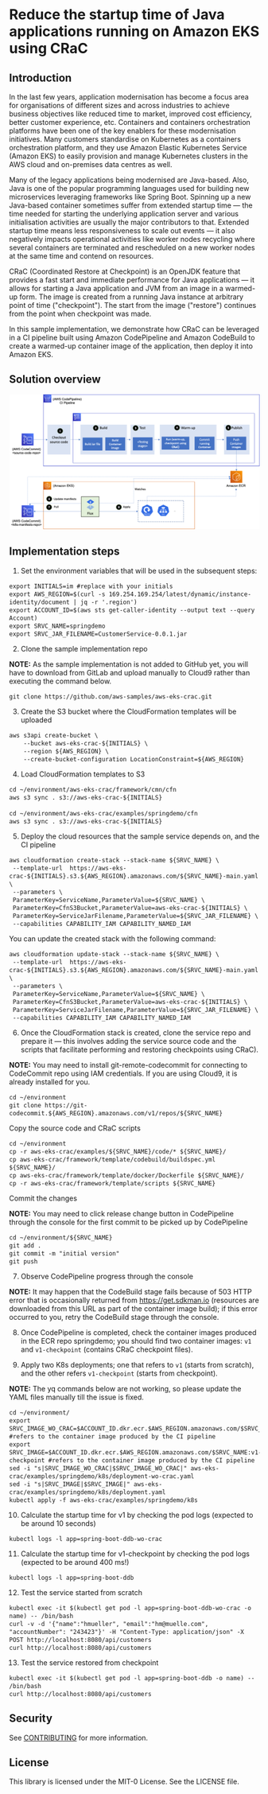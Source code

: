 # Reduce the startup time of Java applications running on Amazon EKS using CRaC
## Introduction

In the last few years, application modernisation has become a focus area for organisations of different sizes and across industries to achieve business objectives like reduced time to market, improved cost efficiency, better customer experience, etc. Containers and containers orchestration platforms have been one of the key enablers for these modernisation initiatives. Many customers standardise on Kubernetes as a containers orchestration platform, and they use Amazon Elastic Kubernetes Service (Amazon EKS) to easily provision and manage Kubernetes clusters in the AWS cloud and on-premises data centres as well.

Many of the legacy applications being modernised are Java-based. Also, Java is one of the popular programming languages used for building new microservices leveraging frameworks like Spring Boot. Spinning up a new Java-based container sometimes suffer from extended startup time — the time needed for starting the underlying application server and various initialisation activities are usually the major contributors to that. Extended startup time means less responsiveness to scale out events — it also negatively impacts operational activities like worker nodes recycling where several containers are terminated and rescheduled on a new worker nodes at the same time and contend on resources.

CRaC (Coordinated Restore at Checkpoint) is an OpenJDK feature that provides a fast start and immediate performance for Java applications — it allows for starting a Java application and JVM from an image in a warmed-up form. The image is created from a running Java instance at arbitrary point of time ("checkpoint"). The start from the image ("restore") continues from the point when checkpoint was made.

In this sample implementation, we demonstrate how CRaC can be leveraged in a CI pipeline built using Amazon CodePipeline and Amazon CodeBuild to create a warmed-up container image of the application, then deploy it into Amazon EKS.

## Solution overview
![Image of Clone button](images/architecture.png)

## Implementation steps

1. Set the environment variables that will be used in the subsequent steps:
```
export INITIALS=im #replace with your initials
export AWS_REGION=$(curl -s 169.254.169.254/latest/dynamic/instance-identity/document | jq -r '.region')
export ACCOUNT_ID=$(aws sts get-caller-identity --output text --query Account)
export SRVC_NAME=springdemo
export SRVC_JAR_FILENAME=CustomerService-0.0.1.jar
```

2. Clone the sample implementation repo

**NOTE:** As the sample implementation is not added to GitHub yet, you will have to download from GitLab and upload manually to Cloud9 rather than executing the command below.

```
git clone https://github.com/aws-samples/aws-eks-crac.git
```

3. Create the S3 bucket where the CloudFormation templates will be uploaded
```
aws s3api create-bucket \
    --bucket aws-eks-crac-${INITIALS} \
    --region ${AWS_REGION} \
    --create-bucket-configuration LocationConstraint=${AWS_REGION}
```

4. Load CloudFormation templates to S3

```
cd ~/environment/aws-eks-crac/framework/cmn/cfn
aws s3 sync . s3://aws-eks-crac-${INITIALS}

cd ~/environment/aws-eks-crac/examples/springdemo/cfn
aws s3 sync . s3://aws-eks-crac-${INITIALS}
```

5. Deploy the cloud resources that the sample service depends on, and the CI pipeline

```
aws cloudformation create-stack --stack-name ${SRVC_NAME} \
 --template-url  https://aws-eks-crac-${INITIALS}.s3.${AWS_REGION}.amazonaws.com/${SRVC_NAME}-main.yaml \
 --parameters \
 ParameterKey=ServiceName,ParameterValue=${SRVC_NAME} \
 ParameterKey=CfnS3Bucket,ParameterValue=aws-eks-crac-${INITIALS} \
 ParameterKey=ServiceJarFilename,ParameterValue=${SRVC_JAR_FILENAME} \
 --capabilities CAPABILITY_IAM CAPABILITY_NAMED_IAM
```

You can update the created stack with the following command:
```
aws cloudformation update-stack --stack-name ${SRVC_NAME} \
 --template-url  https://aws-eks-crac-${INITIALS}.s3.${AWS_REGION}.amazonaws.com/${SRVC_NAME}-main.yaml \
 --parameters \
 ParameterKey=ServiceName,ParameterValue=${SRVC_NAME} \
 ParameterKey=CfnS3Bucket,ParameterValue=aws-eks-crac-${INITIALS} \
 ParameterKey=ServiceJarFilename,ParameterValue=${SRVC_JAR_FILENAME} \
 --capabilities CAPABILITY_IAM CAPABILITY_NAMED_IAM
```

6. Once the CloudFormation stack is created, clone the service repo and prepare it — this involves adding the service source code and the scripts that facilitate performing and restoring checkpoints using CRaC).

**NOTE:** You may need to install git-remote-codecommit for connecting to CodeCommit repo using IAM credentials. If you are using Cloud9, it is already installed for you.

```
cd ~/environment
git clone https://git-codecommit.${AWS_REGION}.amazonaws.com/v1/repos/${SRVC_NAME}
```

Copy the source code and CRaC scripts
```
cd ~/environment
cp -r aws-eks-crac/examples/${SRVC_NAME}/code/* ${SRVC_NAME}/
cp aws-eks-crac/framework/template/codebuild/buildspec.yml ${SRVC_NAME}/
cp aws-eks-crac/framework/template/docker/Dockerfile ${SRVC_NAME}/
cp -r aws-eks-crac/framework/template/scripts ${SRVC_NAME}
```

Commit the changes

**NOTE:** You may need to click release change button in CodePipeline through the console for the first commit to be picked up by CodePipeline

```
cd ~/environment/${SRVC_NAME}
git add .
git commit -m "initial version"
git push
```

7.  Observe CodePipeline progress through the console

**NOTE:** It may happen that the CodeBuild stage fails because of 503 HTTP error that is occasionally returned from https://get.sdkman.io (resources are downloaded from this URL as part of the container image build); if this error occurred to you, retry the CodeBuild stage through the console.

8. Once CodePipeline is completed, check the container images produced in the ECR repo springdemo; you should find two container images: `v1` and `v1-checkpoint` (contains CRaC checkpoint files).

9. Apply two K8s deployments; one that refers to `v1` (starts from scratch), and the other refers `v1-checkpoint` (starts from checkpoint).

**NOTE:** The yq commands below are not working, so please update the YAML files manually till the issue is fixed.

```
cd ~/environment/
export SRVC_IMAGE_WO_CRAC=$ACCOUNT_ID.dkr.ecr.$AWS_REGION.amazonaws.com/$SRVC_NAME:v1 #refers to the container image produced by the CI pipeline
export SRVC_IMAGE=$ACCOUNT_ID.dkr.ecr.$AWS_REGION.amazonaws.com/$SRVC_NAME:v1-checkpoint #refers to the container image produced by the CI pipeline
sed -i "s|SRVC_IMAGE_WO_CRAC|$SRVC_IMAGE_WO_CRAC|" aws-eks-crac/examples/springdemo/k8s/deployment-wo-crac.yaml
sed -i "s|SRVC_IMAGE|$SRVC_IMAGE|" aws-eks-crac/examples/springdemo/k8s/deployment.yaml
kubectl apply -f aws-eks-crac/examples/springdemo/k8s
```

10. Calculate the startup time for v1 by checking the pod logs (expected to be around 10 seconds)

```
kubectl logs -l app=spring-boot-ddb-wo-crac
```

11. Calculate the startup time for v1-checkpoint by checking the pod logs (expected to be around 400 ms!)

```
kubectl logs -l app=spring-boot-ddb
```

12. Test the service started from scratch
```
kubectl exec -it $(kubectl get pod -l app=spring-boot-ddb-wo-crac -o name) -- /bin/bash
curl -v -d '{"name":"hmueller", "email":"hm@muelle.com", "accountNumber": "243423"}' -H "Content-Type: application/json" -X POST http://localhost:8080/api/customers
curl http://localhost:8080/api/customers
```


13. Test the service restored from checkpoint
```
kubectl exec -it $(kubectl get pod -l app=spring-boot-ddb -o name) -- /bin/bash
curl http://localhost:8080/api/customers
```



## Security

See [CONTRIBUTING](CONTRIBUTING.md#security-issue-notifications) for more information.

## License

This library is licensed under the MIT-0 License. See the LICENSE file.



